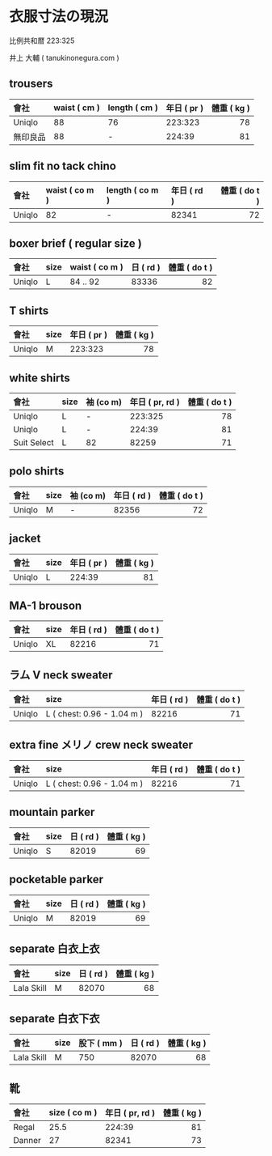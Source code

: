 # 衣服寸法の現況

比例共和暦 223:325

井上 大輔 ( tanukinonegura.com )

## trousers

|會社|waist ( cm )|length ( cm )|年日 ( pr )|體重 ( kg )|
|:---|:---|:---|:---|---:|
|Uniqlo|88|76|223:323|78|
|無印良品|88|-|224:39|81|

## slim fit no tack chino

|會社|waist ( co m )|length ( co m )|年日 ( rd )|體重 ( do t )|
|:---|:---|:---|:---|---:|
|Uniqlo|82|-|82341|72|

## boxer brief ( regular size )

|會社|size|waist ( co m )|日 ( rd )|體重 ( do t )|
|:---|:---|:---|:---|---:|
|Uniqlo|L|84 .. 92|83336|82|

## T shirts

|會社|size|年日 ( pr )|體重 ( kg )|
|:---|:---|:---|---:|
|Uniqlo|M|223:323|78|

## white shirts

|會社|size|袖 (co m)|年日 ( pr, rd )|體重 ( do t )|
|:---|:---|:---|:---|---:|
|Uniqlo|L|-|223:325|78|
|Uniqlo|L|-|224:39|81|
|Suit Select|L|82|82259|71|

## polo shirts

|會社|size|袖 (co m)|年日 ( rd )|體重 ( do t )|
|:---|:---|:---|:---|---:|
|Uniqlo|M|-|82356|72|

## jacket

|會社|size|年日 ( pr )|體重 ( kg )|
|:---|:---|:---|---:|
|Uniqlo|L|224:39|81|

## MA-1 brouson

|會社|size|年日 ( rd )|體重 ( do t )|
|:---|:---|:---|---:|
|Uniqlo|XL|82216|71|

## ラム V neck sweater

|會社|size|年日 ( rd )|體重 ( do t )|
|:---|:---|:---|---:|
|Uniqlo|L ( chest: 0.96 - 1.04 m ) |82216|71|

## extra fine メリノ crew neck sweater

|會社|size|年日 ( rd )|體重 ( do t )|
|:---|:---|:---|---:|
|Uniqlo|L ( chest: 0.96 - 1.04 m ) |82216|71|

## mountain parker

|會社|size|日 ( rd )|體重 ( kg )|
|:---|:---|:---|---:|
|Uniqlo|S|82019|69|

## pocketable parker

|會社|size|日 ( rd )|體重 ( kg )|
|:---|:---|:---|---:|
|Uniqlo|M|82019|69|

## separate 白衣上衣

|會社|size|日 ( rd )|體重 ( kg )|
|:---|:---|:---|---:|
|Lala Skill|M|82070|68|

## separate 白衣下衣

|會社|size|股下 ( mm )|日 ( rd )|體重 ( kg )|
|:---|:---|:---|:---|---:|
|Lala Skill|M|750|82070|68|


## 靴

|會社|size ( co m )|年日 ( pr, rd )|體重 ( kg )|
|:---|:---|:---|---:|
|Regal|25.5|224:39|81|
|Danner|27|82341|73|

